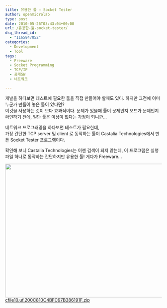 ```yaml
---
title: 유용한 툴 – Socket Tester
author: openmicrolab
type: post
date: 2010-05-26T03:43:04+00:00
url: /유용한-툴-socket-tester/
dsq_thread_id:
  - "1165847852"
categories:
  - Development
  - Tool
tags:
  - Freeware
  - Socket Programming
  - TCP/IP
  - 공개SW
  - 네트워크

---
```

개발을 하다보면 테스트에 필요한 툴을 직접 만들어야 할때도 있다. 하지만 그전에 이미 누군가 만들어 놓은 툴이 있다면?  
이것을 사용하는 것이 보다 효과적이다. 문제가 있을때 툴이 문제인지 보드가 문제인지 확인하기 전에, 일단 툴은 이상이 없다는 가정이 되니깐&#8230;

네트워크 프로그래밍을 하다보면 테스트가 필요한데,  
가장 간단한 TCP server 및 client 로 동작하는 툴이 Castalia Technologies에서 만든 Socket Tester 프로그램이다.

확인해 보니 Castalia Technologies는 이젠 검색이 되지 않는데, 이 프로그램은 실행파일 하나로 동작하는 간단하지만 유용한 툴! 게다가 Freeware&#8230;

<img loading="lazy" src="/images/1/cfile8.uf.151F5C0D4BFC9766800474.jpg" class="aligncenter" width="557" height="430" alt="" filename="socket test_1.jpg" filemime="image/jpeg" />  
<span style="text-decoration: underline; color: rgb(25, 61, 169);"></span><a href="/images/1/cfile10.uf.200C810C4BFC97B386191F.zip" class="aligncenter" filename="SOCKTEST.zip"  filemime="application/zip" />cfile10.uf.200C810C4BFC97B386191F.zip</a>